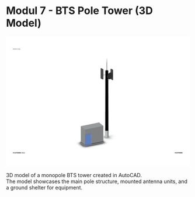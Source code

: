 # Modul 7 - BTS Pole Tower (3D Model)

![BTS Pole Tower 3D](preview.jpg)

3D model of a monopole BTS tower created in AutoCAD.  
The model showcases the main pole structure, mounted antenna units, and a ground shelter for equipment.  
